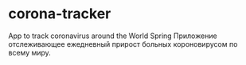 # corona-tracker
App to track coronavirus around the World
Spring Приложение отслеживающее ежедневный прирост больных короновирусом по всему миру.
